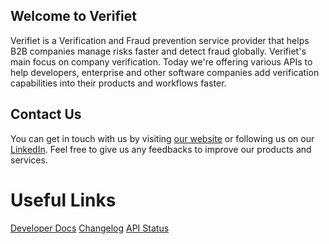 ## Welcome to Verifiet

Verifiet is a Verification and Fraud prevention service provider that helps B2B companies manage risks faster and detect fraud globally. 
Verifiet's main focus on company verification. Today we're offering various APIs to help developers, enterprise and other software companies
add verification capabilities into their products and workflows faster.



## Contact Us

You can get in touch with us by visiting [our website](https://verifiet.com) or following us on our [LinkedIn](https://www.linkedin.com/company/verifiet).
Feel free to give us any feedbacks to improve our products and services.


# Useful Links

[Developer Docs](https://docs.verifiet.com)
[Changelog](https://verifiet.com/changelog)
[API Status](https://status.verifiet.com)
